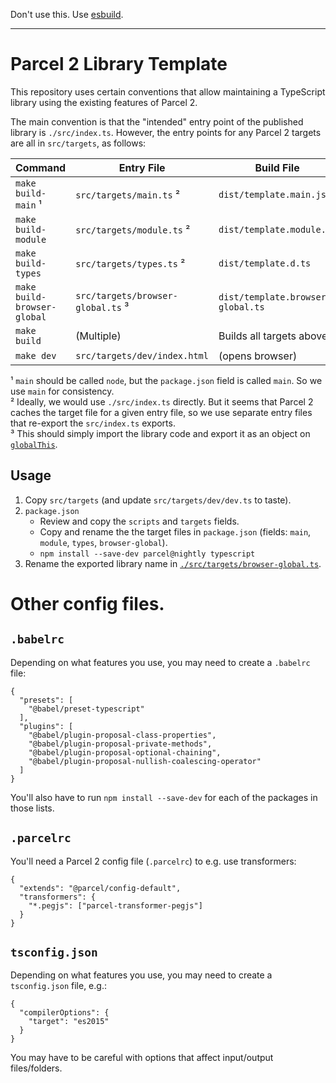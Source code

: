 Don't use this. Use [esbuild](https://github.com/evanw/esbuild).

--------

# Parcel 2 Library Template

This repository uses certain conventions that allow maintaining a TypeScript library using the existing features of Parcel 2.

The main convention is that the "intended" entry point of the published library is `./src/index.ts`. However, the entry points for any Parcel 2 targets are all in `src/targets`, as follows:

| Command                     | Entry File                        | Build File                        |
| --------------------------- | --------------------------------- | --------------------------------- |
| `make build-main` ¹         | `src/targets/main.ts` ²           | `dist/template.main.js`           |
| `make build-module`         | `src/targets/module.ts` ²         | `dist/template.module.js`         |
| `make build-types`          | `src/targets/types.ts` ²          | `dist/template.d.ts`              |
| `make build-browser-global` | `src/targets/browser-global.ts` ³ | `dist/template.browser-global.ts` |
| `make build`                | (Multiple)                        | Builds all targets above          |
| `make dev`                  | `src/targets/dev/index.html`      | (opens browser)                   |

¹ `main` should be called `node`, but the `package.json` field is called `main`. So we use `main` for consistency.  
² Ideally, we would use `./src/index.ts` directly. But it seems that Parcel 2 caches the target file for a given entry file, so we use separate entry files that re-export the `src/index.ts` exports.  
³ This should simply import the library code and export it as an object on [`globalThis`](https://caniuse.com/#feat=mdn-javascript_builtins_globalthis).

## Usage

1. Copy `src/targets` (and update `src/targets/dev/dev.ts` to taste).
2. `package.json`
   - Review and copy the `scripts` and `targets` fields.
   - Copy and rename the the target files in `package.json` (fields: `main`, `module`, `types`, `browser-global`).
   - `npm install --save-dev parcel@nightly typescript`
3. Rename the exported library name in [`./src/targets/browser-global.ts`](./src/targets/browser-global.ts).

# Other config files.

## `.babelrc`

Depending on what features you use, you may need to create a `.babelrc` file:

    {
      "presets": [
        "@babel/preset-typescript"
      ],
      "plugins": [
        "@babel/plugin-proposal-class-properties",
        "@babel/plugin-proposal-private-methods",
        "@babel/plugin-proposal-optional-chaining",
        "@babel/plugin-proposal-nullish-coalescing-operator"
      ]
    }

You'll also have to run `npm install --save-dev` for each of the packages in those lists.

## `.parcelrc`

You'll need a Parcel 2 config file (`.parcelrc`) to e.g. use transformers:

    {
      "extends": "@parcel/config-default",
      "transformers": {
        "*.pegjs": ["parcel-transformer-pegjs"]
      }
    }

## `tsconfig.json`

Depending on what features you use, you may need to create a `tsconfig.json` file, e.g.:

    {
      "compilerOptions": {
        "target": "es2015"
      }
    }

You may have to be careful with options that affect input/output files/folders.
